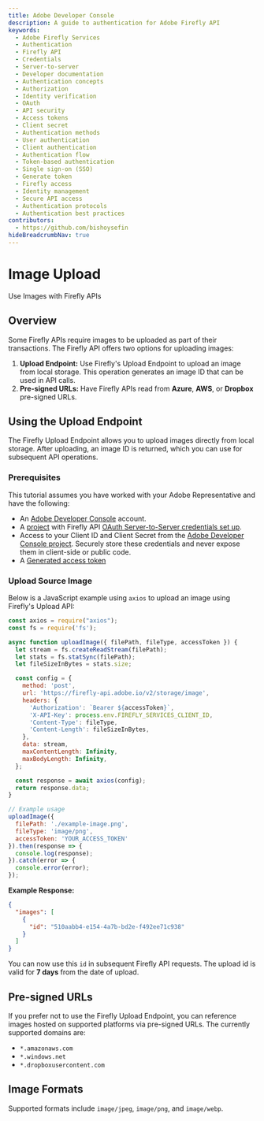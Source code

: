 ```yaml
---
title: Adobe Developer Console
description: A guide to authentication for Adobe Firefly API
keywords:
  - Adobe Firefly Services
  - Authentication
  - Firefly API
  - Credentials
  - Server-to-server
  - Developer documentation
  - Authentication concepts
  - Authorization
  - Identity verification
  - OAuth
  - API security
  - Access tokens
  - Client secret
  - Authentication methods
  - User authentication
  - Client authentication
  - Authentication flow
  - Token-based authentication
  - Single sign-on (SSO)
  - Generate token
  - Firefly access
  - Identity management
  - Secure API access
  - Authentication protocols
  - Authentication best practices
contributors:
  - https://github.com/bishoysefin
hideBreadcrumbNav: true
---
```


# Image Upload

Use Images with Firefly APIs

## Overview

Some Firefly APIs require images to be uploaded as part of their transactions. The Firefly API offers two options for uploading images:

1. **Upload Endpoint:** Use Firefly's Upload Endpoint to upload an image from local storage. This operation generates an image ID that can be used in API calls.
2. **Pre-signed URLs:** Have Firefly APIs read from **Azure**, **AWS**, or **Dropbox** pre-signed URLs.

## Using the Upload Endpoint

The Firefly Upload Endpoint allows you to upload images directly from local storage. After uploading, an image ID is returned, which you can use for subsequent API operations.

### Prerequisites

This tutorial assumes you have worked with your Adobe Representative and have the following:

* An [Adobe Developer Console](https://developer.adobe.com/console/786177/home) account.
* A [project](https://developer.adobe.com/developer-console/docs/guides/projects/projects-empty/) with Firefly API [OAuth Server-to-Server credentials set up](https://developer.adobe.com/developer-console/docs/guides/services/services-add-api-oauth-s2s/).
* Access to your Client ID and Client Secret from the [Adobe Developer Console project](https://developer.adobe.com/developer-console/docs/guides/services/services-add-api-oauth-s2s/#api-overview). Securely store these credentials and never expose them in client-side or public code.
* A [Generated access token](https://developer.adobe.com/developer-console/docs/guides/services/services-add-api-oauth-s2s/#api-overview)

### Upload Source Image

Below is a JavaScript example using `axios` to upload an image using Firefly's Upload API:

```javascript
const axios = require("axios");
const fs = require('fs');

async function uploadImage({ filePath, fileType, accessToken }) {
  let stream = fs.createReadStream(filePath);
  let stats = fs.statSync(filePath);
  let fileSizeInBytes = stats.size;

  const config = {
    method: 'post',
    url: 'https://firefly-api.adobe.io/v2/storage/image',
    headers: {
      'Authorization': `Bearer ${accessToken}`,
      'X-API-Key': process.env.FIREFLY_SERVICES_CLIENT_ID,
      'Content-Type': fileType,
      'Content-Length': fileSizeInBytes,
    },
    data: stream,
    maxContentLength: Infinity,
    maxBodyLength: Infinity,
  };

  const response = await axios(config);
  return response.data;
}

// Example usage
uploadImage({
  filePath: './example-image.png',
  fileType: 'image/png',
  accessToken: 'YOUR_ACCESS_TOKEN'
}).then(response => {
  console.log(response);
}).catch(error => {
  console.error(error);
});
```

**Example Response:**

```json
{
  "images": [
    {
      "id": "510aabb4-e154-4a7b-bd2e-f492ee71c938"
    }
  ]
}
```

You can now use this `id` in subsequent Firefly API requests. The upload id is valid for **7 days** from the date of upload.

## Pre-signed URLs

If you prefer not to use the Firefly Upload Endpoint, you can reference images hosted on supported platforms via pre-signed URLs. The currently supported domains are:

* `*.amazonaws.com`
* `*.windows.net`
* `*.dropboxusercontent.com`

## Image Formats

Supported formats include `image/jpeg`, `image/png`, and `image/webp`.
